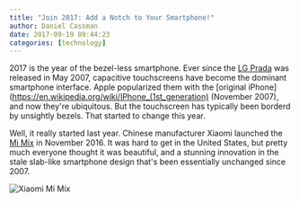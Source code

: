 ```yaml
---
title: "Join 2017: Add a Notch to Your Smartphone!"
author: Daniel Cassman
date: 2017-09-19 09:44:23
categories: [technology]
---
```


2017 is the year of the bezel-less smartphone. Ever since the [LG Prada](https://en.wikipedia.org/wiki/LG_Prada) was released in May 2007, capacitive touchscreens have become the dominant smartphone interface. Apple popularized them with the [original iPhone](https://en.wikipedia.org/wiki/IPhone_(1st_generation) (November 2007), and now they're ubiquitous. But the touchscreen has typically been borderd by unsightly bezels. That started to change this year.

Well, it really started last year. Chinese manufacturer Xiaomi launched the [Mi Mix](http://www.mi.com/en/mix/) in November 2016. It was hard to get in the United States, but pretty much everyone thought it was beautiful, and a stunning innovation in the stale slab-like smartphone design that's been essentially unchanged since 2007.

![Xiaomi Mi Mix](https://upload.wikimedia.org/wikipedia/commons/c/c2/Xiaomi_mi_mix_front_view.jpg)
